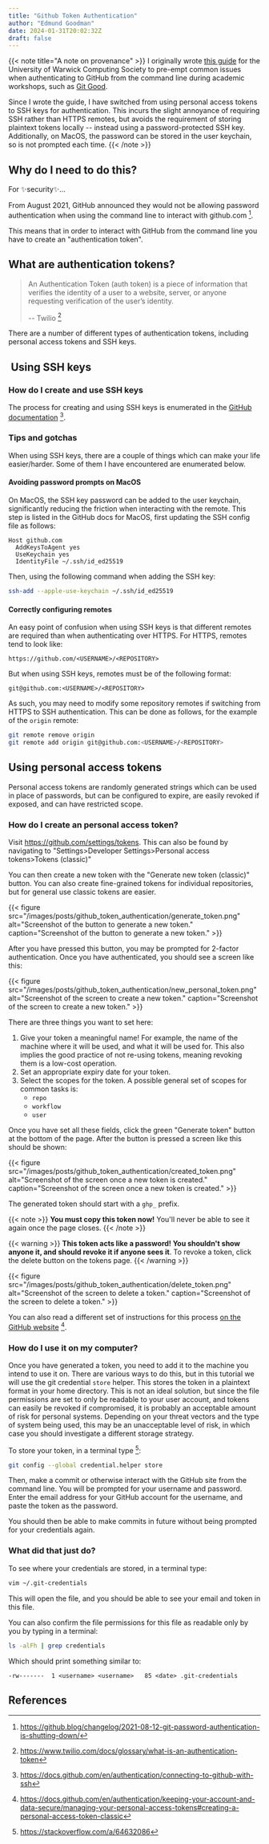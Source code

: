 ```yaml
---
title: "Github Token Authentication"
author: "Edmund Goodman"
date: 2024-01-31T20:02:32Z
draft: false
---
```


{{< note title="A note on provenance" >}}
I originally wrote [this guide](https://uwcs.co.uk/resources/github-token-authentication/) for the University of Warwick Computing Society to pre-empt common issues when authenticating to GitHub from the command line during academic workshops, such as [Git Good](https://uwcs.co.uk/resources/git-good/).

Since I wrote the guide, I have switched from using personal access tokens to
SSH keys for authentication. This incurs the slight annoyance of requiring SSH
rather than HTTPS remotes, but avoids the requirement of storing plaintext
tokens locally -- instead using a password-protected SSH key. Additionally, on
MacOS, the password can be stored in the user keychain, so is not prompted
each time.
{{< /note >}}

## Why do I need to do this?

For ✨security✨...

From August 2021, GitHub announced they would not be allowing password authentication
when using the command line to interact with github.com [^1].

<!--more-->

This means that in order to interact with GitHub from the command line you have to
create an "authentication token".

## What are authentication tokens?

> An Authentication Token (auth token) is a piece of information that verifies the
> identity of a user to a website, server, or anyone requesting verification of the
> user’s identity.
>
> -- Twilio [^2]

There are a number of different types of authentication tokens, including personal access tokens and SSH keys.

##  Using SSH keys

### How do I create and use SSH keys

The process for creating and using SSH keys is enumerated in the [GitHub
documentation](https://docs.github.com/en/authentication/connecting-to-github-with-ssh) [^3].

### Tips and gotchas

When using SSH keys, there are a couple of things which can make your life easier/harder. Some of them I have encountered are enumerated below.

#### Avoiding password prompts on MacOS

On MacOS, the SSH key password can be added to the user keychain, significantly
reducing the friction when interacting with the remote. This step is listed in
the GitHub docs for MacOS, first updating the SSH config file as follows:

```text
Host github.com
  AddKeysToAgent yes
  UseKeychain yes
  IdentityFile ~/.ssh/id_ed25519
```

Then, using the following command when adding the SSH key:

```bash
ssh-add --apple-use-keychain ~/.ssh/id_ed25519
```

#### Correctly configuring remotes

An easy point of confusion when using SSH keys is that different remotes are
required than when authenticating over HTTPS. For HTTPS, remotes tend to look
like:

```text
https://github.com/<USERNAME>/<REPOSITORY>
```

But when using SSH keys, remotes must be of the following format:

```text
git@github.com:<USERNAME>/<REPOSITORY>
```

As such, you may need to modify some repository remotes if switching from HTTPS
to SSH authentication. This can be done as follows, for the example of the `origin` remote:

```bash
git remote remove origin
git remote add origin git@github.com:<USERNAME>/<REPOSITORY>
```

## Using personal access tokens

Personal access tokens are randomly generated strings which can be used in
place of passwords, but can be configured to expire, are easily revoked if
exposed, and can have restricted scope.

### How do I create an personal access token?

Visit <https://github.com/settings/tokens>. This can also be found by navigating
to "Settings>Developer Settings>Personal access tokens>Tokens (classic)"

You can then create a new token with the "Generate new token (classic)" button. You can
also create fine-grained tokens for individual repositories, but for general use classic
tokens are easier.

{{< figure
    src="/images/posts/github_token_authentication/generate_token.png"
    alt="Screenshot of the button to generate a new token."
    caption="Screenshot of the button to generate a new token." >}}

After you have pressed this button, you may be prompted for 2-factor authentication.
Once you have authenticated, you should see a screen like this:

{{< figure
    src="/images/posts/github_token_authentication/new_personal_token.png"
    alt="Screenshot of the screen to create a new token."
    caption="Screenshot of the screen to create a new token." >}}

There are three things you want to set here:

1) Give your token a meaningful name! For example, the name of the machine where
   it will be used, and what it will be used for. This also implies the good
   practice of not re-using tokens, meaning revoking them is a low-cost operation.
2) Set an appropriate expiry date for your token.
3) Select the scopes for the token. A possible general set of scopes for common tasks is:
   - `repo`
   - `workflow`
   - `user`

Once you have set all these fields, click the green "Generate token" button at the
bottom of the page. After the button is pressed a screen like this should be shown:

{{< figure
    src="/images/posts/github_token_authentication/created_token.png"
    alt="Screenshot of the screen once a new token is created."
    caption="Screenshot of the screen once a new token is created." >}}

The generated token should start with a `ghp_` prefix.

{{< note >}}
**You must copy this token now!** You'll never be able to see it again once the page closes.
{{< /note >}}

{{< warning >}}
**This token acts like a password! You shouldn't show anyone it, and should revoke
it if anyone sees it**. To revoke a token, click the delete button on the tokens page.
{{< /warning >}}

{{< figure
    src="/images/posts/github_token_authentication/delete_token.png"
    alt="Screenshot of the screen to delete a token."
    caption="Screenshot of the screen to delete a token." >}}

You can also read a different set of instructions for this process
[on the GitHub website](https://docs.github.com/en/authentication/keeping-your-account-and-data-secure/managing-your-personal-access-tokens#creating-a-personal-access-token-classic) [^4].

### How do I use it on my computer?

Once you have generated a token, you need to add it to the machine you intend to use it
on. There are various ways to do this, but in this tutorial we will use the git credential
`store` helper. This stores the token in a plaintext format in your home directory.
This is not an ideal solution, but since the file permissions are set to only be
readable to your user account, and tokens can easily be revoked if compromised, it is
probably an acceptable amount of risk for personal systems. Depending on your threat
vectors and the type of system being used, this may be an unacceptable level of risk,
in which case you should investigate a different storage strategy.

To store your token, in a terminal type [^5]:

```bash
git config --global credential.helper store
```

Then, make a commit or otherwise interact with the GitHub site from the command line.
You will be prompted for your username and password. Enter the email address for your
GitHub account for the username, and paste the token as the password.

You should then be able to make commits in future without being prompted for your
credentials again.

### What did that just do?

To see where your credentials are stored, in a terminal type:

```bash
vim ~/.git-credentials
```

This will open the file, and you should be able to see your email and token in this file.

You can also confirm the file permissions for this file as readable only by you by
typing in a terminal:

```bash
ls -alFh | grep credentials
```

Which should print something similar to:

```text
-rw-------  1 <username> <username>   85 <date> .git-credentials
```

## References

[^1]: <https://github.blog/changelog/2021-08-12-git-password-authentication-is-shutting-down/>
[^2]: <https://www.twilio.com/docs/glossary/what-is-an-authentication-token>
[^3]: <https://docs.github.com/en/authentication/connecting-to-github-with-ssh>
[^4]: <https://docs.github.com/en/authentication/keeping-your-account-and-data-secure/managing-your-personal-access-tokens#creating-a-personal-access-token-classic>
[^5]: <https://stackoverflow.com/a/64632086>
